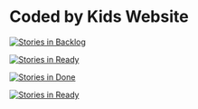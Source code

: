 # Coded by Kids Website

[![Stories in Backlog](https://badge.waffle.io/codedbykids/site.png?label=backlog&title=Backlog)](https://waffle.io/codedbykids/site)

[![Stories in Ready](https://badge.waffle.io/codedbykids/site.png?label=ready&title=Ready)](https://waffle.io/codedbykids/site)

[![Stories in Done](https://badge.waffle.io/codedbykids/site.png?label=done&title=Done)](https://waffle.io/codedbykids/site)

[![Stories in Ready](https://badge.waffle.io/codedbykids/site.png?label=ready&title=Ready)](https://waffle.io/codedbykids/site)
